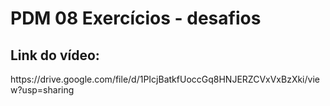 <h1>PDM 08 Exercícios - desafios</h1>

## Link do vídeo:
<p>https://drive.google.com/file/d/1PIcjBatkfUoccGq8HNJERZCVxVxBzXki/view?usp=sharing</p>

